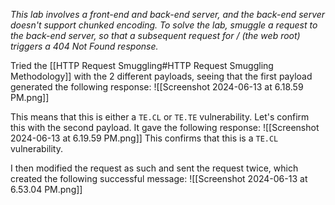*This lab involves a front-end and back-end server, and the back-end server doesn't support chunked encoding.
To solve the lab, smuggle a request to the back-end server, so that a subsequent request for / (the web root) triggers a 404 Not Found response.*

Tried the [[HTTP Request Smuggling#HTTP Request Smuggling Methodology]] with the 2 different payloads, seeing that the first payload generated the following response: 
![[Screenshot 2024-06-13 at 6.18.59 PM.png]]

This means that this is either a `TE.CL` or `TE.TE` vulnerability. Let's confirm this with the second payload. 
It gave the following response: 
![[Screenshot 2024-06-13 at 6.19.59 PM.png]]
This confirms that this is a `TE.CL` vulnerability. 

I then modified the request as such and sent the request twice, which created the following successful message:
![[Screenshot 2024-06-13 at 6.53.04 PM.png]]
